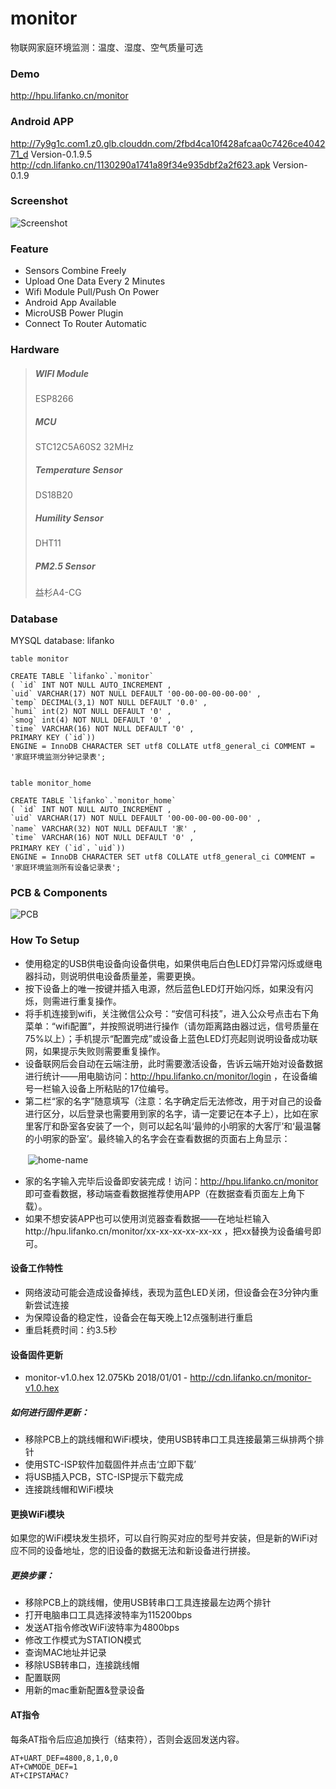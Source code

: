 # monitor
物联网家庭环境监测：温度、湿度、空气质量可选

### Demo
http://hpu.lifanko.cn/monitor

### Android APP

http://7y9g1c.com1.z0.glb.clouddn.com/2fbd4ca10f428afcaa0c7426ce404271_d Version-0.1.9.5
http://cdn.lifanko.cn/1130290a1741a89f34e935dbf2a2f623.apk Version-0.1.9

### Screenshot
![Screenshot](https://github.com/lifankohome/IOT-Monitor/blob/master/screenshot.png?raw=true)

### Feature
 + Sensors Combine Freely
 + Upload One Data Every 2 Minutes
 + Wifi Module Pull/Push On Power
 + Android App Available
 + MicroUSB Power Plugin
 + Connect To Router Automatic

### Hardware
 > ##### WIFI Module
 > ESP8266
 > ##### MCU
 > STC12C5A60S2 32MHz
 > ##### Temperature Sensor
 > DS18B20
 > ##### Humility Sensor
 > DHT11
 > ##### PM2.5 Sensor
 > 益杉A4-CG

### Database
MYSQL database: lifanko

```
table monitor

CREATE TABLE `lifanko`.`monitor`
( `id` INT NOT NULL AUTO_INCREMENT ,
`uid` VARCHAR(17) NOT NULL DEFAULT '00-00-00-00-00-00' ,
`temp` DECIMAL(3,1) NOT NULL DEFAULT '0.0' ,
`humi` int(2) NOT NULL DEFAULT '0' ,
`smog` int(4) NOT NULL DEFAULT '0' ,
`time` VARCHAR(16) NOT NULL DEFAULT '0' ,
PRIMARY KEY (`id`))
ENGINE = InnoDB CHARACTER SET utf8 COLLATE utf8_general_ci COMMENT = '家庭环境监测分钟记录表';


table monitor_home

CREATE TABLE `lifanko`.`monitor_home`
( `id` INT NOT NULL AUTO_INCREMENT ,
`uid` VARCHAR(17) NOT NULL DEFAULT '00-00-00-00-00-00' ,
`name` VARCHAR(32) NOT NULL DEFAULT '家' ,
`time` VARCHAR(16) NOT NULL DEFAULT '0' ,
PRIMARY KEY (`id`，`uid`))
ENGINE = InnoDB CHARACTER SET utf8 COLLATE utf8_general_ci COMMENT = '家庭环境监测所有设备记录表';
```

### PCB & Components
![PCB](http://hpu.lifanko.cn/static/monitor/pcb.png)

### How To Setup
 + 使用稳定的USB供电设备向设备供电，如果供电后白色LED灯异常闪烁或继电器抖动，则说明供电设备质量差，需要更换。
 + 按下设备上的唯一按键并插入电源，然后蓝色LED灯开始闪烁，如果没有闪烁，则需进行重复操作。
 + 将手机连接到wifi，关注微信公众号：“安信可科技”，进入公众号点击右下角菜单：“wifi配置”，并按照说明进行操作（请勿距离路由器过远，信号质量在75%以上）；手机提示“配置完成”或设备上蓝色LED灯亮起则说明设备成功联网，如果提示失败则需要重复操作。
 + 设备联网后会自动在云端注册，此时需要激活设备，告诉云端开始对设备数据进行统计——用电脑访问：http://hpu.lifanko.cn/monitor/login ，在设备编号一栏输入设备上所粘贴的17位编号。
 + 第二栏“家的名字”随意填写（注意：名字确定后无法修改，用于对自己的设备进行区分，以后登录也需要用到家的名字，请一定要记在本子上），比如在家里客厅和卧室各安装了一个，则可以起名叫‘最帅的小明家的大客厅’和‘最温馨的小明家的卧室’。最终输入的名字会在查看数据的页面右上角显示：

　　![home-name](http://hpu.lifanko.cn/static/monitor/home-name.jpg)

 + 家的名字输入完毕后设备即安装完成！访问：http://hpu.lifanko.cn/monitor 即可查看数据，移动端查看数据推荐使用APP（在数据查看页面左上角下载）。
 + 如果不想安装APP也可以使用浏览器查看数据——在地址栏输入http://hpu.lifanko.cn/monitor/xx-xx-xx-xx-xx-xx ，把xx替换为设备编号即可。

#### 设备工作特性
 + 网络波动可能会造成设备掉线，表现为蓝色LED关闭，但设备会在3分钟内重新尝试连接
 + 为保障设备的稳定性，设备会在每天晚上12点强制进行重启
 + 重启耗费时间：约3.5秒
 
#### 设备固件更新
 + monitor-v1.0.hex 12.075Kb 2018/01/01 - http://cdn.lifanko.cn/monitor-v1.0.hex
##### 如何进行固件更新：
 + 移除PCB上的跳线帽和WiFi模块，使用USB转串口工具连接最第三纵排两个排针
 + 使用STC-ISP软件加载固件并点击‘立即下载’
 + 将USB插入PCB，STC-ISP提示下载完成
 + 连接跳线帽和WiFi模块

#### 更换WiFi模块
如果您的WiFi模块发生损坏，可以自行购买对应的型号并安装，但是新的WiFi对应不同的设备地址，您的旧设备的数据无法和新设备进行拼接。
##### 更换步骤：
 + 移除PCB上的跳线帽，使用USB转串口工具连接最左边两个排针
 + 打开电脑串口工具选择波特率为115200bps
 + 发送AT指令修改WiFi波特率为4800bps
 + 修改工作模式为STATION模式
 + 查询MAC地址并记录
 + 移除USB转串口，连接跳线帽
 + 配置联网
 + 用新的mac重新配置&登录设备
 
#### AT指令
每条AT指令后应追加换行（结束符），否则会返回发送内容。

```
AT+UART_DEF=4800,8,1,0,0
AT+CWMODE_DEF=1
AT+CIPSTAMAC?
```
